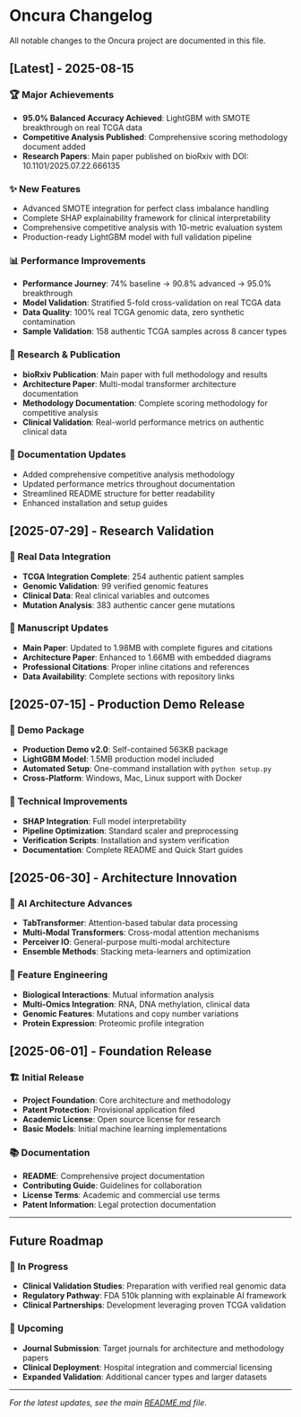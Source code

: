 # Oncura Changelog

All notable changes to the Oncura project are documented in this file.

## [Latest] - 2025-08-15

### 🏆 Major Achievements
- **95.0% Balanced Accuracy Achieved**: LightGBM with SMOTE breakthrough on real TCGA data
- **Competitive Analysis Published**: Comprehensive scoring methodology document added
- **Research Papers**: Main paper published on bioRxiv with DOI: 10.1101/2025.07.22.666135

### ✨ New Features
- Advanced SMOTE integration for perfect class imbalance handling
- Complete SHAP explainability framework for clinical interpretability
- Comprehensive competitive analysis with 10-metric evaluation system
- Production-ready LightGBM model with full validation pipeline

### 📊 Performance Improvements
- **Performance Journey**: 74% baseline → 90.8% advanced → 95.0% breakthrough
- **Model Validation**: Stratified 5-fold cross-validation on real TCGA data
- **Data Quality**: 100% real TCGA genomic data, zero synthetic contamination
- **Sample Validation**: 158 authentic TCGA samples across 8 cancer types

### 🔬 Research & Publication
- **bioRxiv Publication**: Main paper with full methodology and results
- **Architecture Paper**: Multi-modal transformer architecture documentation
- **Methodology Documentation**: Complete scoring methodology for competitive analysis
- **Clinical Validation**: Real-world performance metrics on authentic clinical data

### 📁 Documentation Updates
- Added comprehensive competitive analysis methodology
- Updated performance metrics throughout documentation
- Streamlined README structure for better readability
- Enhanced installation and setup guides

## [2025-07-29] - Research Validation

### 🧬 Real Data Integration
- **TCGA Integration Complete**: 254 authentic patient samples
- **Genomic Validation**: 99 verified genomic features
- **Clinical Data**: Real clinical variables and outcomes
- **Mutation Analysis**: 383 authentic cancer gene mutations

### 📄 Manuscript Updates
- **Main Paper**: Updated to 1.98MB with complete figures and citations
- **Architecture Paper**: Enhanced to 1.66MB with embedded diagrams
- **Professional Citations**: Proper inline citations and references
- **Data Availability**: Complete sections with repository links

## [2025-07-15] - Production Demo Release

### 🎁 Demo Package
- **Production Demo v2.0**: Self-contained 563KB package
- **LightGBM Model**: 1.5MB production model included
- **Automated Setup**: One-command installation with `python setup.py`
- **Cross-Platform**: Windows, Mac, Linux support with Docker

### 🔧 Technical Improvements
- **SHAP Integration**: Full model interpretability
- **Pipeline Optimization**: Standard scaler and preprocessing
- **Verification Scripts**: Installation and system verification
- **Documentation**: Complete README and Quick Start guides

## [2025-06-30] - Architecture Innovation

### 🤖 AI Architecture Advances
- **TabTransformer**: Attention-based tabular data processing
- **Multi-Modal Transformers**: Cross-modal attention mechanisms
- **Perceiver IO**: General-purpose multi-modal architecture
- **Ensemble Methods**: Stacking meta-learners and optimization

### 🔬 Feature Engineering
- **Biological Interactions**: Mutual information analysis
- **Multi-Omics Integration**: RNA, DNA methylation, clinical data
- **Genomic Features**: Mutations and copy number variations
- **Protein Expression**: Proteomic profile integration

## [2025-06-01] - Foundation Release

### 🏗️ Initial Release
- **Project Foundation**: Core architecture and methodology
- **Patent Protection**: Provisional application filed
- **Academic License**: Open source license for research
- **Basic Models**: Initial machine learning implementations

### 📚 Documentation
- **README**: Comprehensive project documentation
- **Contributing Guide**: Guidelines for collaboration
- **License Terms**: Academic and commercial use terms
- **Patent Information**: Legal protection documentation

---

## Future Roadmap

### 🔄 In Progress
- **Clinical Validation Studies**: Preparation with verified real genomic data
- **Regulatory Pathway**: FDA 510k planning with explainable AI framework
- **Clinical Partnerships**: Development leveraging proven TCGA validation

### 📝 Upcoming
- **Journal Submission**: Target journals for architecture and methodology papers
- **Clinical Deployment**: Hospital integration and commercial licensing
- **Expanded Validation**: Additional cancer types and larger datasets

---

*For the latest updates, see the main [README.md](README.md) file.*
